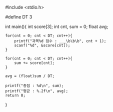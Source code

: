 #include <stdio.h>

#define DT 3

int main(){
    int score[3];
    int cnt, sum = 0;
    float avg;

    for(cnt = 0; cnt < DT; cnt++){
        printf("과목%d 점수 : ___\b\b\b", cnt + 1);
        scanf("%d", &score[cnt]);
    }

    for(cnt = 0; cnt < DT; cnt++){
        sum += score[cnt];
    }

    avg = (float)sum / DT;

    printf("총점 : %d\n", sum);
    printf("평균 : %.2f\n", avg);
    return 0;
}

